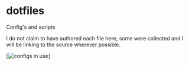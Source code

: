 dotfiles
========

Config's and scripts

I do not claim to have authored each file here, some were collected and I will be linking to the source wherever possible. 



[![configs in use](https://raw.github.com/kopri-nb/dotfiles/master/example1.png)]
